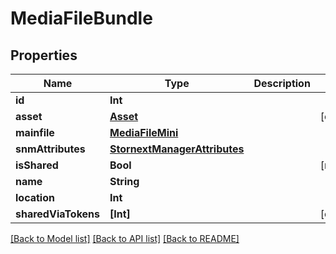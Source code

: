 # MediaFileBundle

## Properties

Name | Type | Description | Notes
------------ | ------------- | ------------- | -------------
**id** | **Int** |  | 
**asset** | [**Asset**](Asset.md) |  | [optional] 
**mainfile** | [**MediaFileMini**](MediaFileMini.md) |  | 
**snmAttributes** | [**StornextManagerAttributes**](StornextManagerAttributes.md) |  | 
**isShared** | **Bool** |  | [readonly] 
**name** | **String** |  | 
**location** | **Int** |  | 
**sharedViaTokens** | **[Int]** |  | [optional] 

[[Back to Model list]](../README.md#documentation-for-models) [[Back to API list]](../README.md#documentation-for-api-endpoints) [[Back to README]](../README.md)


